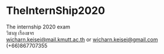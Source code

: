 # TheInternShip2020
The internship 2020 exam\
วิชาญ เรืองขจร\
wicharn.keisei@mail.kmutt.ac.th or wicharn.keisei@gmail.com\
(+66)867707355
